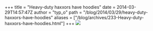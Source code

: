 +++
title = "Heavy-duty haxxors have hoodies"
date = 2014-03-29T14:57:47Z
author = "typ_o"
path = "/blog/2014/03/29/heavy-duty-haxxors-have-hoodies"
aliases = ["/blog/archives/233-Heavy-duty-haxxors-have-hoodies.html"]
+++
![](/media/haxxors.jpg)

